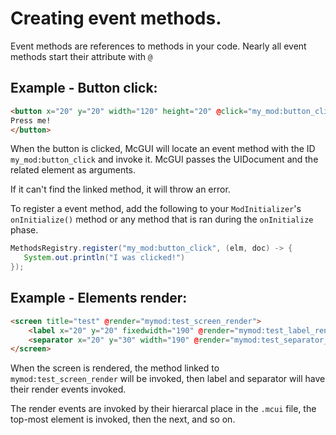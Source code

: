 # Creating event methods.

Event methods are references to methods in your code.
Nearly all event methods start their attribute with `@`

## Example - Button click:

```html
<button x="20" y="20" width="120" height="20" @click="my_mod:button_click">
Press me!
</button>
```

When the button is clicked, McGUI will locate an event method with the ID `my_mod:button_click` and invoke it.
McGUI passes the UIDocument and the related element as arguments.

If it can't find the linked method, it will throw an error.

To register a event method, add the following to your `ModInitializer`'s `onInitialize()` method or any method that is ran during the `onInitialize` phase.

```java
MethodsRegistry.register("my_mod:button_click", (elm, doc) -> {
   System.out.println("I was clicked!")
});
```

## Example - Elements render:

```html
<screen title="test" @render="mymod:test_screen_render">
    <label x="20" y="20" fixedwidth="190" @render="mymod:test_label_render">This is a label, wow!</label> 
    <separator x="20" y="30" width="190" @render="mymod:test_separator_render"></separator>
</screen>
```

When the screen is rendered, the method linked to `mymod:test_screen_render` will be invoked, then label and separator will have their render events invoked.

The render events are invoked by their hierarcal place in the `.mcui` file, the top-most element is invoked, then the next, and so on.

